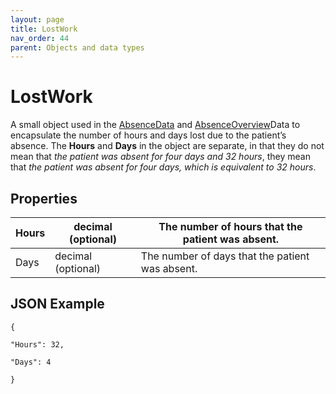 ```yaml
---
layout: page
title: LostWork
nav_order: 44
parent: Objects and data types
---
```


# LostWorkA small object used in the [AbsenceData](#_AbsenceData) and [AbsenceOverview](#_AbsenceDataOverview)Data to encapsulate the number of hours and days lost due to the patient’s absence. The **Hours** and **Days** in the object are separate, in that they do not mean that _the patient was absent for four days and 32 hours_, they mean that _the patient was absent for four days, which is equivalent to 32 hours_.## Properties| Hours | decimal (optional) | The number of hours that the patient was absent. || --- | --- | --- || Days | decimal (optional) | The number of days that the patient was absent. |## JSON Example```{"Hours": 32,"Days": 4}```